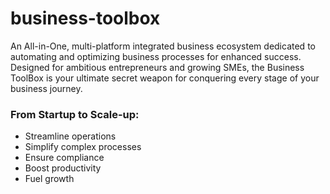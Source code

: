 # business-toolbox
An All-in-One, multi-platform integrated business ecosystem dedicated to automating and optimizing business processes for enhanced success.
Designed for ambitious entrepreneurs and growing SMEs, the Business ToolBox is your ultimate secret weapon for conquering every stage of your business journey.
### From Startup to Scale-up:
- Streamline operations
- Simplify complex processes
- Ensure compliance
- Boost productivity
- Fuel growth
